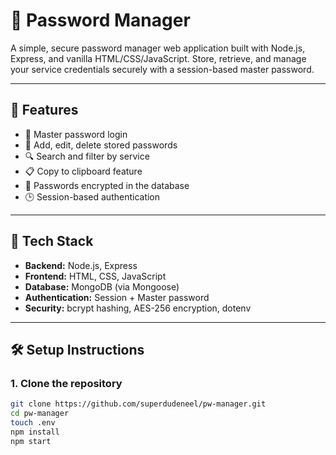 # 🔐 Password Manager

A simple, secure password manager web application built with Node.js, Express, and vanilla HTML/CSS/JavaScript. Store, retrieve, and manage your service credentials securely with a session-based master password.

---

## 🚀 Features

- 🔑 Master password login
- 💾 Add, edit, delete stored passwords
- 🔍 Search and filter by service
- 📋 Copy to clipboard feature
- 🔐 Passwords encrypted in the database
- 🕒 Session-based authentication

---

## 🧱 Tech Stack

- **Backend:** Node.js, Express
- **Frontend:** HTML, CSS, JavaScript
- **Database:** MongoDB (via Mongoose)
- **Authentication:** Session + Master password
- **Security:** bcrypt hashing, AES-256 encryption, dotenv

---

## 🛠 Setup Instructions

### 1. Clone the repository
```bash
git clone https://github.com/superdudeneel/pw-manager.git
cd pw-manager
touch .env
npm install
npm start

